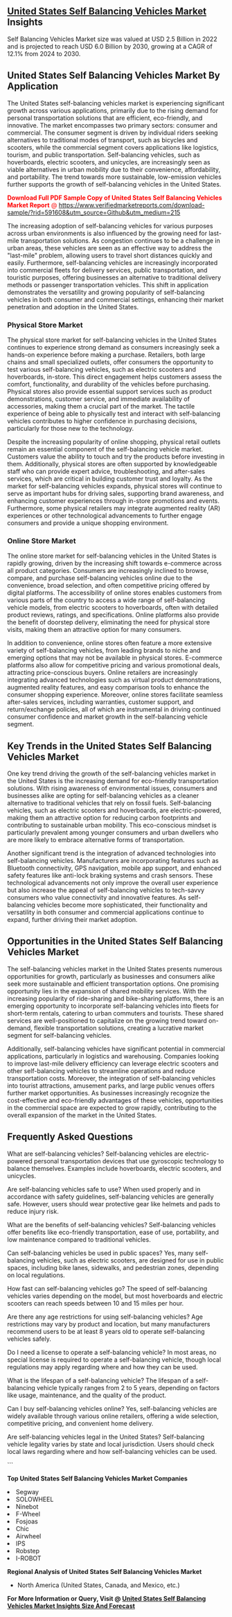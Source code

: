 <h2><a href="https://www.verifiedmarketreports.com/download-sample/?rid=591608&amp;utm_source=Github&amp;utm_medium=215" target="_blank">United States Self Balancing Vehicles Market</a> Insights</h2><p>Self Balancing Vehicles Market size was valued at USD 2.5 Billion in 2022 and is projected to reach USD 6.0 Billion by 2030, growing at a CAGR of 12.1% from 2024 to 2030.</p><p><h2>United States Self Balancing Vehicles Market By Application</h2><p>The United States self-balancing vehicles market is experiencing significant growth across various applications, primarily due to the rising demand for personal transportation solutions that are efficient, eco-friendly, and innovative. The market encompasses two primary sectors: consumer and commercial. The consumer segment is driven by individual riders seeking alternatives to traditional modes of transport, such as bicycles and scooters, while the commercial segment covers applications like logistics, tourism, and public transportation. Self-balancing vehicles, such as hoverboards, electric scooters, and unicycles, are increasingly seen as viable alternatives in urban mobility due to their convenience, affordability, and portability. The trend towards more sustainable, low-emission vehicles further supports the growth of self-balancing vehicles in the United States.<p><span class=""><span style="color: #ff0000;"><strong>Download Full PDF Sample Copy of United States Self Balancing Vehicles Market Report</strong> @ </span><a href="https://www.verifiedmarketreports.com/download-sample/?rid=591608&amp;utm_source=Github&amp;utm_medium=215" target="_blank">https://www.verifiedmarketreports.com/download-sample/?rid=591608&amp;utm_source=Github&amp;utm_medium=215</a></span></p></p><p>The increasing adoption of self-balancing vehicles for various purposes across urban environments is also influenced by the growing need for last-mile transportation solutions. As congestion continues to be a challenge in urban areas, these vehicles are seen as an effective way to address the "last-mile" problem, allowing users to travel short distances quickly and easily. Furthermore, self-balancing vehicles are increasingly incorporated into commercial fleets for delivery services, public transportation, and touristic purposes, offering businesses an alternative to traditional delivery methods or passenger transportation vehicles. This shift in application demonstrates the versatility and growing popularity of self-balancing vehicles in both consumer and commercial settings, enhancing their market penetration and adoption in the United States.<h3>Physical Store Market</h3><p>The physical store market for self-balancing vehicles in the United States continues to experience strong demand as consumers increasingly seek a hands-on experience before making a purchase. Retailers, both large chains and small specialized outlets, offer consumers the opportunity to test various self-balancing vehicles, such as electric scooters and hoverboards, in-store. This direct engagement helps customers assess the comfort, functionality, and durability of the vehicles before purchasing. Physical stores also provide essential support services such as product demonstrations, customer service, and immediate availability of accessories, making them a crucial part of the market. The tactile experience of being able to physically test and interact with self-balancing vehicles contributes to higher confidence in purchasing decisions, particularly for those new to the technology.<p>Despite the increasing popularity of online shopping, physical retail outlets remain an essential component of the self-balancing vehicle market. Customers value the ability to touch and try the products before investing in them. Additionally, physical stores are often supported by knowledgeable staff who can provide expert advice, troubleshooting, and after-sales services, which are critical in building customer trust and loyalty. As the market for self-balancing vehicles expands, physical stores will continue to serve as important hubs for driving sales, supporting brand awareness, and enhancing customer experiences through in-store promotions and events. Furthermore, some physical retailers may integrate augmented reality (AR) experiences or other technological advancements to further engage consumers and provide a unique shopping environment.<h3>Online Store Market</h3><p>The online store market for self-balancing vehicles in the United States is rapidly growing, driven by the increasing shift towards e-commerce across all product categories. Consumers are increasingly inclined to browse, compare, and purchase self-balancing vehicles online due to the convenience, broad selection, and often competitive pricing offered by digital platforms. The accessibility of online stores enables customers from various parts of the country to access a wide range of self-balancing vehicle models, from electric scooters to hoverboards, often with detailed product reviews, ratings, and specifications. Online platforms also provide the benefit of doorstep delivery, eliminating the need for physical store visits, making them an attractive option for many consumers.<p>In addition to convenience, online stores often feature a more extensive variety of self-balancing vehicles, from leading brands to niche and emerging options that may not be available in physical stores. E-commerce platforms also allow for competitive pricing and various promotional deals, attracting price-conscious buyers. Online retailers are increasingly integrating advanced technologies such as virtual product demonstrations, augmented reality features, and easy comparison tools to enhance the consumer shopping experience. Moreover, online stores facilitate seamless after-sales services, including warranties, customer support, and return/exchange policies, all of which are instrumental in driving continued consumer confidence and market growth in the self-balancing vehicle segment.<h2>Key Trends in the United States Self Balancing Vehicles Market</h2><p>One key trend driving the growth of the self-balancing vehicles market in the United States is the increasing demand for eco-friendly transportation solutions. With rising awareness of environmental issues, consumers and businesses alike are opting for self-balancing vehicles as a cleaner alternative to traditional vehicles that rely on fossil fuels. Self-balancing vehicles, such as electric scooters and hoverboards, are electric-powered, making them an attractive option for reducing carbon footprints and contributing to sustainable urban mobility. This eco-conscious mindset is particularly prevalent among younger consumers and urban dwellers who are more likely to embrace alternative forms of transportation.<p>Another significant trend is the integration of advanced technologies into self-balancing vehicles. Manufacturers are incorporating features such as Bluetooth connectivity, GPS navigation, mobile app support, and enhanced safety features like anti-lock braking systems and crash sensors. These technological advancements not only improve the overall user experience but also increase the appeal of self-balancing vehicles to tech-savvy consumers who value connectivity and innovative features. As self-balancing vehicles become more sophisticated, their functionality and versatility in both consumer and commercial applications continue to expand, further driving their market adoption.<h2>Opportunities in the United States Self Balancing Vehicles Market</h2><p>The self-balancing vehicles market in the United States presents numerous opportunities for growth, particularly as businesses and consumers alike seek more sustainable and efficient transportation options. One promising opportunity lies in the expansion of shared mobility services. With the increasing popularity of ride-sharing and bike-sharing platforms, there is an emerging opportunity to incorporate self-balancing vehicles into fleets for short-term rentals, catering to urban commuters and tourists. These shared services are well-positioned to capitalize on the growing trend toward on-demand, flexible transportation solutions, creating a lucrative market segment for self-balancing vehicles.<p>Additionally, self-balancing vehicles have significant potential in commercial applications, particularly in logistics and warehousing. Companies looking to improve last-mile delivery efficiency can leverage electric scooters and other self-balancing vehicles to streamline operations and reduce transportation costs. Moreover, the integration of self-balancing vehicles into tourist attractions, amusement parks, and large public venues offers further market opportunities. As businesses increasingly recognize the cost-effective and eco-friendly advantages of these vehicles, opportunities in the commercial space are expected to grow rapidly, contributing to the overall expansion of the market in the United States.<h2>Frequently Asked Questions</h2><p>What are self-balancing vehicles? Self-balancing vehicles are electric-powered personal transportation devices that use gyroscopic technology to balance themselves. Examples include hoverboards, electric scooters, and unicycles.</p><p>Are self-balancing vehicles safe to use? When used properly and in accordance with safety guidelines, self-balancing vehicles are generally safe. However, users should wear protective gear like helmets and pads to reduce injury risk.</p><p>What are the benefits of self-balancing vehicles? Self-balancing vehicles offer benefits like eco-friendly transportation, ease of use, portability, and low maintenance compared to traditional vehicles.</p><p>Can self-balancing vehicles be used in public spaces? Yes, many self-balancing vehicles, such as electric scooters, are designed for use in public spaces, including bike lanes, sidewalks, and pedestrian zones, depending on local regulations.</p><p>How fast can self-balancing vehicles go? The speed of self-balancing vehicles varies depending on the model, but most hoverboards and electric scooters can reach speeds between 10 and 15 miles per hour.</p><p>Are there any age restrictions for using self-balancing vehicles? Age restrictions may vary by product and location, but many manufacturers recommend users to be at least 8 years old to operate self-balancing vehicles safely.</p><p>Do I need a license to operate a self-balancing vehicle? In most areas, no special license is required to operate a self-balancing vehicle, though local regulations may apply regarding where and how they can be used.</p><p>What is the lifespan of a self-balancing vehicle? The lifespan of a self-balancing vehicle typically ranges from 2 to 5 years, depending on factors like usage, maintenance, and the quality of the product.</p><p>Can I buy self-balancing vehicles online? Yes, self-balancing vehicles are widely available through various online retailers, offering a wide selection, competitive pricing, and convenient home delivery.</p><p>Are self-balancing vehicles legal in the United States? Self-balancing vehicle legality varies by state and local jurisdiction. Users should check local laws regarding where and how self-balancing vehicles can be used.</p>```</p><p><strong>Top United States Self Balancing Vehicles Market Companies</strong></p><div data-test-id=""><p><li>Segway</li><li> SOLOWHEEL</li><li> Ninebot</li><li> F-Wheel</li><li> Fosjoas</li><li> Chic</li><li> Airwheel</li><li> IPS</li><li> Robstep</li><li> I-ROBOT</li></p><div><strong>Regional Analysis of&nbsp;United States Self Balancing Vehicles Market</strong></div><ul><li dir="ltr"><p dir="ltr">North America&nbsp;(United States, Canada, and Mexico, etc.)</p></li></ul><p><strong>For More Information or Query, Visit @&nbsp;</strong><strong><a href="https://www.verifiedmarketreports.com/product/self-balancing-vehicles-market/?utm_source=Github&amp;utm_medium=215" target="_blank">United States Self Balancing Vehicles Market Insights Size And Forecast</a></strong></p></div>
